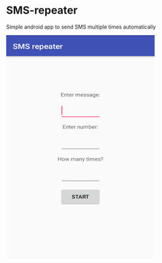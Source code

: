 # SMS-repeater
Simple android app to send SMS multiple times automatically

<img src="https://raw.githubusercontent.com/spapapan/SMS-repeater/master/prtSc.png" width="400" height="600" />
